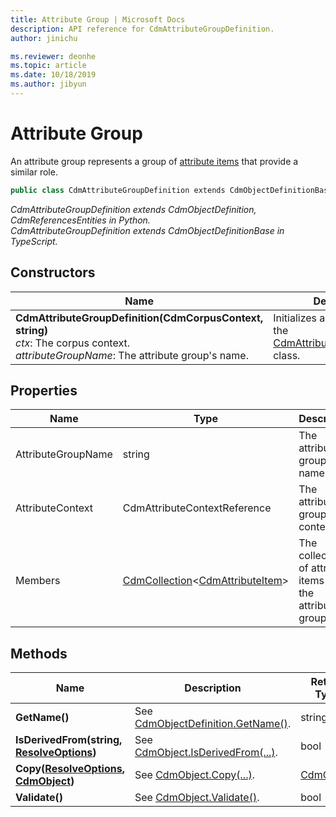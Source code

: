 ```yaml
---
title: Attribute Group | Microsoft Docs
description: API reference for CdmAttributeGroupDefinition.
author: jinichu

ms.reviewer: deonhe 
ms.topic: article
ms.date: 10/18/2019
ms.author: jibyun
---
```


# Attribute Group

An attribute group represents a group of [attribute items](attributeitem.md) that provide a similar role.

```csharp
public class CdmAttributeGroupDefinition extends CdmObjectDefinitionBase, CdmReferencesEntities
```
*CdmAttributeGroupDefinition extends CdmObjectDefinition, CdmReferencesEntities in Python.*<br/>
*CdmAttributeGroupDefinition extends CdmObjectDefinitionBase in TypeScript.*

## Constructors
|Name|Description|
|---|---|
|**CdmAttributeGroupDefinition(CdmCorpusContext, string)**<br/>*ctx*: The corpus context.<br/>*attributeGroupName*: The attribute group's name.|Initializes a new instance of the [CdmAttributeGroupDefinition](attributegroup.md) class.|

## Properties
|Name|Type|Description|
|---|---|---|
|AttributeGroupName|string|The attribute group's name.|
|AttributeContext|CdmAttributeContextReference|The attribute group context.|
|Members|[CdmCollection](collection.md)\<[CdmAttributeItem](attributeitem.md)>|The collection of attribute items for the attribute group.|

## Methods
|Name|Description|Return Type|
|---|---|---|
|**GetName()**|See [CdmObjectDefinition.GetName()](cdmobjectdefinition.md#methods).|string|
|**IsDerivedFrom(string, [ResolveOptions](../utilities/resolveoptions.md))**|See [CdmObject.IsDerivedFrom(...)](cdmobject.md#methods).|bool|
|**Copy([ResolveOptions](../utilities/resolveoptions.md), [CdmObject](cdmobject.md))**|See [CdmObject.Copy(...)](cdmobject.md#methods).|[CdmObject](cdmobject.md)|
|**Validate()**|See [CdmObject.Validate()](cdmobject.md#methods).|bool|